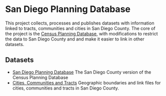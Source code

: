 # San Diego Planning Database

This project collects, processes and publishes datasets with information linked to tracts, communities and cities in San Diego County. The core of the project is the [Census Planning Database](https://www.census.gov/research/data/planning_database/), with modifications to restrict the data to San Diego County and and make it easier to link in other datasets. 

## Datasets

* [San Diego Planning Database](https://data.sandiegodata.org/dataset/sandiegodata-org-planning-tracts) The San Diego County version of the Census Planning Database
* [Cities, Communities and Tracts](https://data.sandiegodata.org/dataset/sangis-org-communities-2018) Geographic boundaries and link files for cities, communities and tracts in San Diego County. 